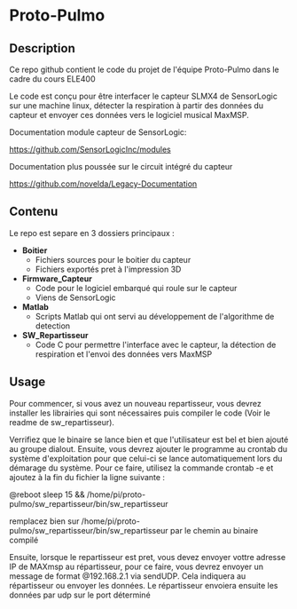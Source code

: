 # Proto-Pulmo
## Description
Ce repo github contient le code du projet de l'équipe Proto-Pulmo dans le cadre du cours ELE400

Le code est conçu pour être interfacer le capteur SLMX4 de SensorLogic sur une machine linux, détecter la respiration à partir des données du capteur et envoyer ces données vers le logiciel musical MaxMSP.

Documentation module capteur de SensorLogic:

https://github.com/SensorLogicInc/modules

Documentation plus poussée sur le circuit intégré du capteur

https://github.com/novelda/Legacy-Documentation

 
## Contenu
Le repo est separe en 3 dossiers principaux :
- **Boitier** 
	 -  Fichiers sources pour le boitier du capteur
	 -	Fichiers exportés pret à l'impression 3D
 - **Firmware_Capteur** 
	 - Code pour le logiciel embarqué qui roule sur le capteur 
	 - Viens de SensorLogic
 - **Matlab** 
	 - Scripts Matlab qui ont servi au développement de l'algorithme de detection
 - **SW_Repartisseur**
	 - Code C pour permettre l'interface avec le capteur, la détection de respiration et l'envoi des données vers MaxMSP

## Usage
Pour commencer, si vous avez un nouveau repartisseur, vous devrez installer les librairies qui sont nécessaires puis compiler le code (Voir le readme de sw_repartisseur).

Verrifiez que le binaire se lance bien et que l'utilisateur est bel et bien ajouté au groupe dialout. Ensuite, vous devrez ajouter le programme au crontab du système d'exploitation pour que celui-ci se lance automatiquement lors du démarage du système. Pour ce faire, utilisez la commande crontab -e et ajoutez à la fin du fichier la ligne suivante : 

@reboot sleep 15 && /home/pi/proto-pulmo/sw_repartisseur/bin/sw_repartisseur

 remplacez bien sur /home/pi/proto-pulmo/sw_repartisseur/bin/sw_repartisseur par le chemin au binaire compilé
 
 
 
Ensuite, lorsque le repartisseur est pret, vous devez envoyer vottre adresse IP de MAXmsp au répartisseur, pour ce faire, vous devrez envoyer un message de format @192.168.2.1 via sendUDP. Cela indiquera au répartisseur ou envoyer les données. Le répartisseur envoiera ensuite les données par udp sur le port déterminé
